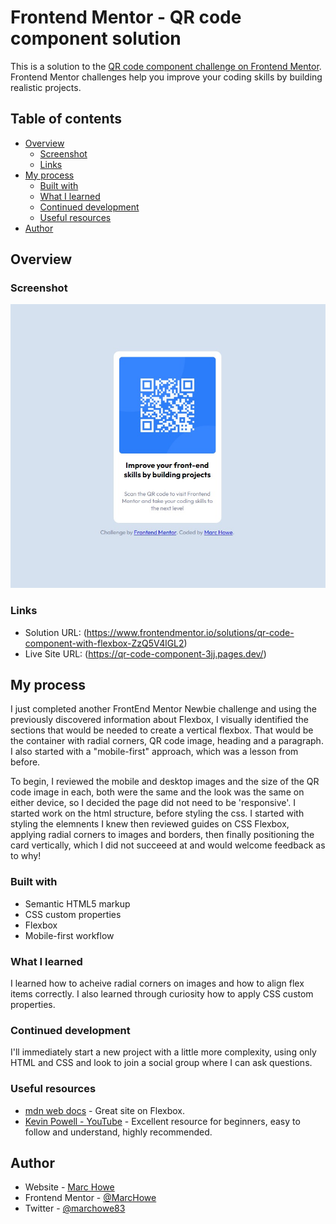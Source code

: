 # Frontend Mentor - QR code component solution

This is a solution to the [QR code component challenge on Frontend Mentor](https://www.frontendmentor.io/challenges/qr-code-component-iux_sIO_H). Frontend Mentor challenges help you improve your coding skills by building realistic projects. 

## Table of contents

- [Overview](#overview)
  - [Screenshot](#screenshot)
  - [Links](#links)
- [My process](#my-process)
  - [Built with](#built-with)
  - [What I learned](#what-i-learned)
  - [Continued development](#continued-development)
  - [Useful resources](#useful-resources)
- [Author](#author)

## Overview

### Screenshot

![Screenshot](/images/screenshot.jpg)

### Links

- Solution URL: (https://www.frontendmentor.io/solutions/qr-code-component-with-flexbox-ZzQ5V4lGL2)
- Live Site URL: (https://qr-code-component-3jj.pages.dev/)

## My process

I just completed another FrontEnd Mentor Newbie challenge and using the previously discovered information about Flexbox, I visually identified the sections that would be needed to create a vertical flexbox. That would be the container with radial corners, QR code image, heading and a paragraph. I also started with a "mobile-first" approach, which was a lesson from before. 

To begin, I reviewed the mobile and desktop images and the size of the QR code image in each, both were the same and the look was the same on either device, so I decided the page did not need to be 'responsive'. I started work on the html structure, before styling the css. I started with styling the elemnents I knew then reviewed guides on CSS Flexbox, applying radial corners to images and borders, then finally positioning the card vertically, which I did not succeeed at and would welcome feedback as to why! 

### Built with

- Semantic HTML5 markup
- CSS custom properties
- Flexbox
- Mobile-first workflow

### What I learned

I learned how to acheive radial corners on images and how to align flex items correctly. I also learned through curiosity how to apply CSS custom properties. 

### Continued development

I'll immediately start a new project with a little more complexity, using only HTML and CSS and look to join a social group where I can ask questions. 

### Useful resources

- [mdn web docs](https://developer.mozilla.org/en-US/docs/Web/CSS/CSS_Flexible_Box_Layout/Aligning_Items_in_a_Flex_Container) - Great site on Flexbox. 
- [Kevin Powell - YouTube](https://www.youtube.com/kepowob) - Excellent resource for beginners, easy to follow and understand, highly recommended.

## Author

- Website - [Marc Howe](https://mjhcloud.com)
- Frontend Mentor - [@MarcHowe](https://www.frontendmentor.io/profile/MarcHowe)
- Twitter - [@marchowe83](https://www.twitter.com/marchowe83)


